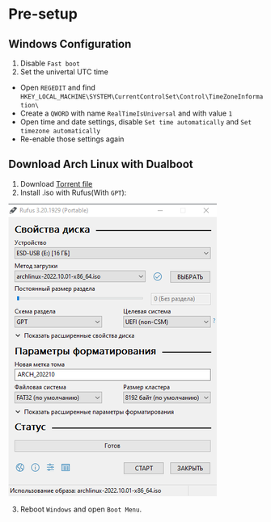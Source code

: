 # Pre-setup

## Windows Configuration
1. Disable `Fast boot`
2. Set the univertal UTC time
- Open `REGEDIT` and find `HKEY_LOCAL_MACHINE\SYSTEM\CurrentControlSet\Control\TimeZoneInformation\`
- Create a `QWORD` with name `RealTimeIsUniversal` and with value `1`
- Open time and date settings, disable `Set time automatically` and `Set timezone automatically` 
- Re-enable those settings again

## Download Arch Linux with Dualboot
1. Download [Torrent file](https://archlinux.org/releng/releases/)
2. Install .iso with Rufus(With `GPT`):

<img src="../assets/rufus.png" alt="rufus install" />

3. Reboot `Windows` and open `Boot Menu`.